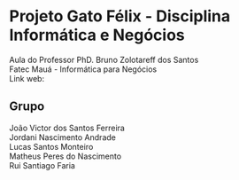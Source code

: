# Projeto Gato Félix - Disciplina Informática e Negócios #
Aula do Professor PhD. Bruno Zolotareff dos Santos <br>
Fatec Mauá - Informática para Negócios <br>
Link web: 

## Grupo
João Victor dos Santos Ferreira <br>
Jordani Nascimento Andrade <br>
Lucas Santos Monteiro <br>
Matheus Peres do Nascimento <br>
Rui Santiago Faria <br>
